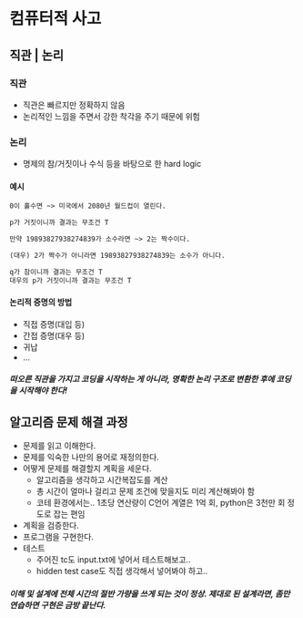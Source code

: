 # 컴퓨터적 사고



## 직관 | 논리

### 직관

- 직관은 빠르지만 정확하지 않음
- 논리적인 느낌을 주면서 강한 착각을 주기 때문에 위험

### 논리

- 명제의 참/거짓이나 수식 등을 바탕으로 한 hard logic

#### 예시

```markdown
0이 홀수면 ~> 미국에서 2080년 월드컵이 열린다.

p가 거짓이니까 결과는 무조건 T
```



```markdown
만약 19893827938274839가 소수라면 ~> 2는 짝수이다.

(대우) 2가 짝수가 아니라면 19893827938274839는 소수가 아니다.

q가 참이니까 결과는 무조건 T
대우의 p가 거짓이니까 결과는 무조건 T
```

#### 논리적 증명의 방법

- 직접 증명(대입 등)
- 간접 증명(대우 등)
- 귀납
- ...



##### 떠오른 직관을 가지고 코딩을 시작하는 게 아니라, 명확한 논리 구조로 변환한 후에 코딩을 시작해야 한다!



## 알고리즘 문제 해결 과정

- 문제를 읽고 이해한다.
- 문제를 익숙한 나만의 용어로 재정의한다.
- 어떻게 문제를 해결할지 계획을 세운다.
  - 알고리즘을 생각하고 시간복잡도를 계산
  - 총 시간이 얼마나 걸리고 문제 조건에 맞을지도 미리 계산해봐야 함
  - 코테 환경에서는.. 1초당 연산량이 C언어 계열은 1억 회, python은 3천만 회 정도로 잡는 편임
- 계획을 검증한다.
- 프로그램을 구현한다.
- 테스트
  - 주어진 tc도 input.txt에 넣어서 테스트해보고..
  -  hidden test case도 직접 생각해서 넣어봐야 하고..



##### 이해 및 설계에 전체 시간의 절반 가량을 쓰게 되는 것이 정상. 제대로 된 설계라면, 좀만 연습하면 구현은 금방 끝난다.



